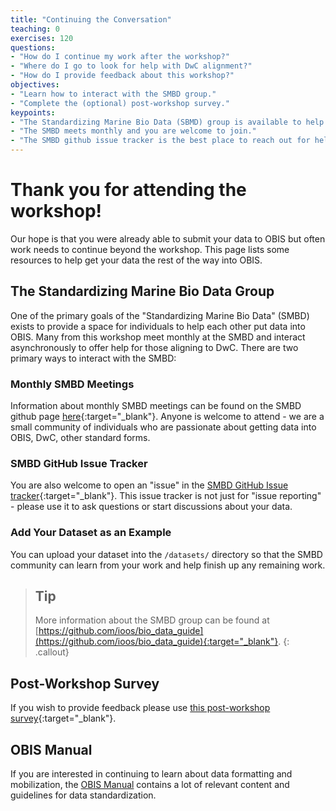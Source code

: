 ```yaml
---
title: "Continuing the Conversation"
teaching: 0
exercises: 120
questions:
- "How do I continue my work after the workshop?"
- "Where do I go to look for help with DwC alignment?"
- "How do I provide feedback about this workshop?"
objectives:
- "Learn how to interact with the SMBD group."
- "Complete the (optional) post-workshop survey."
keypoints:
- "The Standardizing Marine Bio Data (SBMD) group is available to help."
- "The SMBD meets monthly and you are welcome to join."
- "The SMBD github issue tracker is the best place to reach out for help."
---
```


# Thank you for attending the workshop!
Our hope is that you were already able to submit your data to OBIS but often work needs to continue beyond the workshop.
This page lists some resources to help get your data the rest of the way into OBIS.

## The Standardizing Marine Bio Data Group
One of the primary goals of the "Standardizing Marine Bio Data" (SMBD) exists to provide a space for individuals to help each other put data into OBIS.
Many from this workshop meet monthly at the SMBD and interact asynchronously to offer help for those aligning to DwC.
There are two primary ways to interact with the SMBD:

### Monthly SMBD Meetings
Information about monthly SMBD meetings can be found on the SMBD github page [here](https://github.com/ioos/bio_data_guide#-how-to-participate){:target="_blank"}.
Anyone is welcome to attend - we are a small community of individuals who are passionate about getting data into OBIS, DwC, other standard forms.

### SMBD GitHub Issue Tracker
You are also welcome to open an "issue" in the [SMBD GitHub Issue tracker](https://github.com/ioos/bio_data_guide/issues){:target="_blank"}.
This issue tracker is not just for "issue reporting" - please use it to ask questions or start discussions about your data. 

### Add Your Dataset as an Example
You can upload your dataset into the `/datasets/` directory so that the SMBD community can learn from your work and help finish up any remaining work. 

> ## Tip 
> More information about the SMBD group can be found at [https://github.com/ioos/bio_data_guide](https://github.com/ioos/bio_data_guide){:target="_blank"}.
{: .callout}

## Post-Workshop Survey
If you wish to provide feedback please use [this post-workshop survey](https://forms.gle/YfaJJDSNuJWofPjy6){:target="_blank"}.

## OBIS Manual
If you are interested in continuing to learn about data formatting and mobilization, the [OBIS Manual](https://manual.obis.org/) contains a lot of relevant content and guidelines for data standardization.
